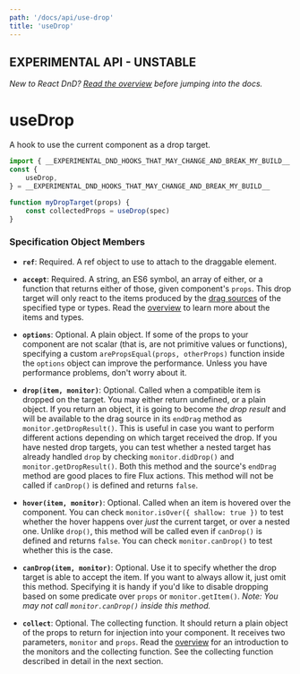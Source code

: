 ```yaml
---
path: '/docs/api/use-drop'
title: 'useDrop'
---
```


## EXPERIMENTAL API - UNSTABLE

_New to React DnD? [Read the overview](/docs/overview) before jumping into the docs._

# useDrop

A hook to use the current component as a drop target.

```js
import { __EXPERIMENTAL_DND_HOOKS_THAT_MAY_CHANGE_AND_BREAK_MY_BUILD__ } from 'react-dnd'
const {
	useDrop,
} = __EXPERIMENTAL_DND_HOOKS_THAT_MAY_CHANGE_AND_BREAK_MY_BUILD__

function myDropTarget(props) {
	const collectedProps = useDrop(spec)
}
```

### Specification Object Members

- **`ref`**: Required. A ref object to use to attach to the draggable element.

* **`accept`**: Required. A string, an ES6 symbol, an array of either, or a function that returns either of those, given component's `props`. This drop target will only react to the items produced by the [drag sources](/docs/api/drag-source) of the specified type or types. Read the [overview](/docs/overview) to learn more about the items and types.

- **`options`**: Optional. A plain object. If some of the props to your component are not scalar (that is, are not primitive values or functions), specifying a custom `arePropsEqual(props, otherProps)` function inside the `options` object can improve the performance. Unless you have performance problems, don't worry about it.

- **`drop(item, monitor)`**: Optional. Called when a compatible item is dropped on the target. You may either return undefined, or a plain object. If you return an object, it is going to become _the drop result_ and will be available to the drag source in its `endDrag` method as `monitor.getDropResult()`. This is useful in case you want to perform different actions depending on which target received the drop. If you have nested drop targets, you can test whether a nested target has already handled `drop` by checking `monitor.didDrop()` and `monitor.getDropResult()`. Both this method and the source's `endDrag` method are good places to fire Flux actions. This method will not be called if `canDrop()` is defined and returns `false`.

- **`hover(item, monitor)`**: Optional. Called when an item is hovered over the component. You can check `monitor.isOver({ shallow: true })` to test whether the hover happens over _just_ the current target, or over a nested one. Unlike `drop()`, this method will be called even if `canDrop()` is defined and returns `false`. You can check `monitor.canDrop()` to test whether this is the case.

- **`canDrop(item, monitor)`**: Optional. Use it to specify whether the drop target is able to accept the item. If you want to always allow it, just omit this method. Specifying it is handy if you'd like to disable dropping based on some predicate over `props` or `monitor.getItem()`. _Note: You may not call `monitor.canDrop()` inside this method._

* **`collect`**: Optional. The collecting function. It should return a plain object of the props to return for injection into your component. It receives two parameters, `monitor` and `props`. Read the [overview](/docs/overview) for an introduction to the monitors and the collecting function. See the collecting function described in detail in the next section.
